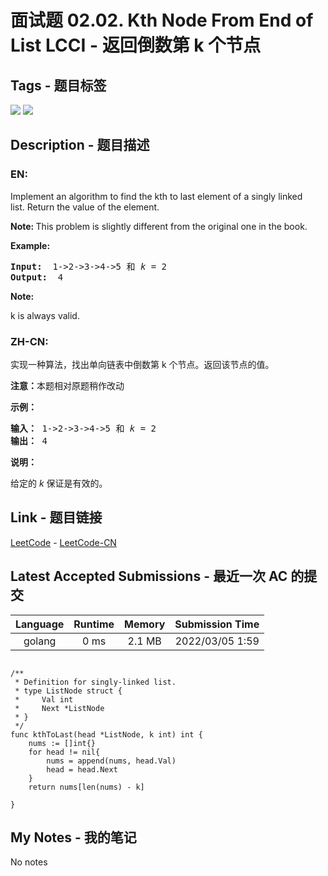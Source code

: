 
# 面试题 02.02. Kth Node From End of List LCCI - 返回倒数第 k 个节点

## Tags - 题目标签

 <img src="https://img.shields.io/badge/Linked List-链表-blue.svg">   <img src="https://img.shields.io/badge/Two Pointers-双指针-blue.svg">  


## Description - 题目描述

### EN:
<p>Implement an algorithm to find the kth to last element of a singly linked list.&nbsp;Return the value of the element.</p>

<p><strong>Note: </strong>This problem is slightly different from the original one in the book.</p>

<p><strong>Example: </strong></p>

<pre>
<strong>Input: </strong> 1-&gt;2-&gt;3-&gt;4-&gt;5 和 <em>k</em> = 2
<strong>Output:  </strong>4</pre>

<p><strong>Note: </strong></p>

<p>k is always valid.</p>


### ZH-CN:
<p>实现一种算法，找出单向链表中倒数第 k 个节点。返回该节点的值。</p>

<p><strong>注意：</strong>本题相对原题稍作改动</p>

<p><strong>示例：</strong></p>

<pre><strong>输入：</strong> 1-&gt;2-&gt;3-&gt;4-&gt;5 和 <em>k</em> = 2
<strong>输出： </strong>4</pre>

<p><strong>说明：</strong></p>

<p>给定的 <em>k</em>&nbsp;保证是有效的。</p>



## Link - 题目链接

[LeetCode](https://leetcode.com/problems/kth-node-from-end-of-list-lcci/description/)  -  [LeetCode-CN](https://leetcode.cn/problems/kth-node-from-end-of-list-lcci/description/)
## Latest Accepted Submissions - 最近一次 AC 的提交


| Language | Runtime | Memory | Submission Time |
|:---:|:---:|:---:|:---:|
| golang  | 0 ms | 2.1 MB | 2022/03/05 1:59 |

```golang

/**
 * Definition for singly-linked list.
 * type ListNode struct {
 *     Val int
 *     Next *ListNode
 * }
 */
func kthToLast(head *ListNode, k int) int {
    nums := []int{}
    for head != nil{
        nums = append(nums, head.Val)
        head = head.Next
    }
    return nums[len(nums) - k]

}

```
## My Notes - 我的笔记


No notes

